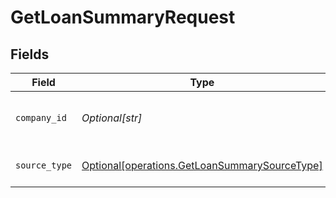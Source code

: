 # GetLoanSummaryRequest


## Fields

| Field                                                                                                    | Type                                                                                                     | Required                                                                                                 | Description                                                                                              | Example                                                                                                  |
| -------------------------------------------------------------------------------------------------------- | -------------------------------------------------------------------------------------------------------- | -------------------------------------------------------------------------------------------------------- | -------------------------------------------------------------------------------------------------------- | -------------------------------------------------------------------------------------------------------- |
| `company_id`                                                                                             | *Optional[str]*                                                                                          | :heavy_check_mark:                                                                                       | Unique identifier for a company.                                                                         | 8a210b68-6988-11ed-a1eb-0242ac120002                                                                     |
| `source_type`                                                                                            | [Optional[operations.GetLoanSummarySourceType]](undefined/models/operations/getloansummarysourcetype.md) | :heavy_check_mark:                                                                                       | Data source type.                                                                                        |                                                                                                          |